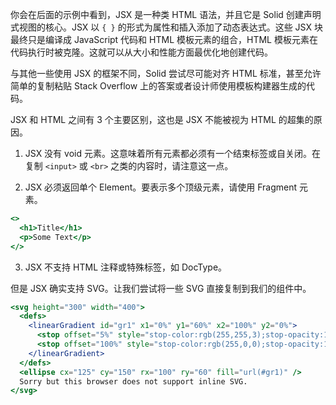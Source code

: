 你会在后面的示例中看到，JSX 是一种类 HTML 语法，并且它是 Solid 创建声明式视图的核心。JSX 以 `{ }` 的形式为属性和插入添加了动态表达式。这些 JSX 块最终只是编译成 JavaScript 代码和 HTML 模板元素的组合，HTML 模板元素在代码执行时被克隆。这就可以从大小和性能方面最优化地创建代码。

与其他一些使用 JSX 的框架不同，Solid 尝试尽可能对齐 HTML 标准，甚至允许简单的复制粘贴 Stack Overflow 上的答案或者设计师使用模板构建器生成的代码。

JSX 和 HTML 之间有 3 个主要区别，这也是 JSX 不能被视为 HTML 的超集的原因。


1. JSX 没有 void 元素。这意味着所有元素都必须有一个结束标签或自关闭。在复制 `<input>` 或 `<br>` 之类的内容时，请注意这一点。

2. JSX 必须返回单个 Element。要表示多个顶级元素，请使用 Fragment 元素。

```jsx
<>
  <h1>Title</h1>
  <p>Some Text</p>
</>
```

3. JSX 不支持 HTML 注释或特殊标签，如 DocType。

但是 JSX 确实支持 SVG。让我们尝试将一些 SVG 直接复制到我们的组件中。

```jsx
<svg height="300" width="400">
  <defs>
    <linearGradient id="gr1" x1="0%" y1="60%" x2="100%" y2="0%">
      <stop offset="5%" style="stop-color:rgb(255,255,3);stop-opacity:1" />
      <stop offset="100%" style="stop-color:rgb(255,0,0);stop-opacity:1" />
    </linearGradient>
  </defs>
  <ellipse cx="125" cy="150" rx="100" ry="60" fill="url(#gr1)" />
  Sorry but this browser does not support inline SVG.
</svg>
```
